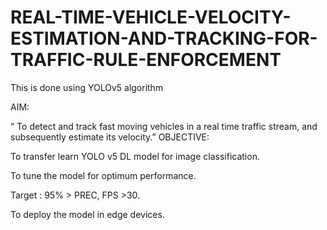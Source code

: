 # REAL-TIME-VEHICLE-VELOCITY-ESTIMATION-AND-TRACKING-FOR-TRAFFIC-RULE-ENFORCEMENT
This is done using YOLOv5 algorithm


   AIM: 
   
“ To detect and track fast moving vehicles in a real time traffic stream, and subsequently estimate its velocity.”
OBJECTIVE:

To transfer learn YOLO v5 DL model for image classification.

To tune the model for optimum performance.

Target : 95% > PREC, FPS >30.

To deploy the model in edge devices.
